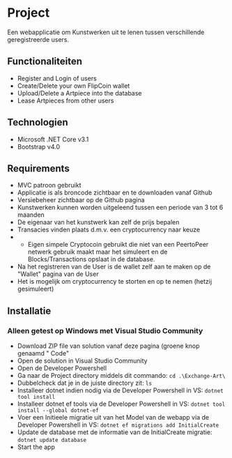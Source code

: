 # Project
Een webapplicatie om Kunstwerken uit te lenen tussen verschillende geregistreerde users.

## Functionaliteiten
* Register and Login of users
* Create/Delete your own FlipCoin wallet
* Upload/Delete a Artpiece into the database
* Lease Artpieces from other users

## Technologien
* Microsoft .NET Core v3.1
* Bootstrap v4.0

## Requirements
* MVC patroon gebruikt
* Applicatie is als broncode zichtbaar en te downloaden vanaf Github
* Versiebeheer zichtbaar op de Github pagina
* Kunstwerken kunnen worden uitgeleend tussen een periode van 3 tot 6 maanden
* De eigenaar van het kunstwerk kan zelf de prijs bepalen
* Transacies vinden plaats d.m.v. een cryptocurrency naar keuze
* * Eigen simpele Cryptocoin gebruikt die niet van een PeertoPeer netwerk gebruik maakt maar het simuleert en de Blocks/Transactions opslaat in de database.
* Na het registreren van de User is de wallet zelf aan te maken op de "Wallet" pagina van de User
* Het is mogelijk om cryptocurrency te storten en op te nemen (hetzij gesimuleert)

## Installatie
### Alleen getest op Windows met Visual Studio Community
* Download ZIP file van solution vanaf deze pagina (groene knop genaamd " Code"
* Open de solution in Visual Studio Community
* Open de Developer Powershell
* Ga naar de Project directory middels dit commando: `cd .\Exchange-Art\`
* Dubbelcheck dat je in de juiste directory zit: `ls`
* Installeer dotnet indien nodig via de Developer Powershell in VS: `dotnet tool install`
* Installeer dotnet ef tools via de Developer Powershell in VS: `dotnet tool install --global dotnet-ef`
* Voer een Initieele migratie uit van het Model van de webapp via de Developer Powershell in VS: `dotnet ef migrations add InitialCreate`
* Update de database met de informatie van de InitialCreate migratie: `dotnet update database`
* Start the app
